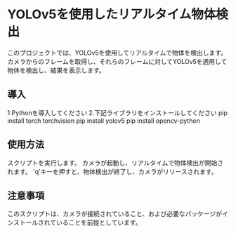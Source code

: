 # YOLOv5を使用したリアルタイム物体検出

このプロジェクトでは、YOLOv5を使用してリアルタイムで物体を検出します。カメラからのフレームを取得し、それらのフレームに対してYOLOv5を適用して物体を検出し、結果を表示します。

## 導入

1.Pythonを導入してください
2.下記ライブラリをインストールしてください
pip install torch torchvision
pip install yolov5
pip install opencv-python

## 使用方法
スクリプトを実行します。
カメラが起動し、リアルタイムで物体検出が開始されます。
'q’キーを押すと、物体検出が終了し、カメラがリリースされます。

## 注意事項
このスクリプトは、カメラが接続されていること、および必要なパッケージがインストールされていることを前提としています。

